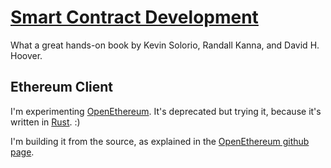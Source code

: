# [Smart Contract Development]

What a great hands-on book by Kevin Solorio, Randall Kanna,
and David H. Hoover.

## Ethereum Client

I'm experimenting [OpenEthereum].  It's deprecated but trying
it, because it's written in [Rust]. :)

I'm building it from the source, as explained in the
[OpenEthereum github page].

[smart contract development]: https://www.oreilly.com/library/view/hands-on-smart-contract/9781492045250/
[openethereum]: https://openethereum.github.io/
[openethereum github page]: https://github.com/openethereum/openethereum#32-build-from-source-code-
[rust]: https://www.rust-lang.org
